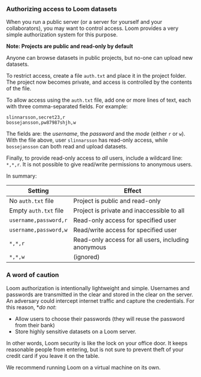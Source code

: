 ### Authorizing access to Loom datasets

When you run a public server (or a server for yourself and your collaborators), you may want to control
access. Loom provides a very simple authorization system for this purpose.

**Note: Projects are public and read-only by default**

Anyone can browse datasets in public projects, but no-one can upload new datasets.

To restrict access, create a file `auth.txt` and place it in the project folder. The project now
becomes private, and access is controlled by the contents of the file. 

To allow access using the `auth.txt` file, add one or more lines of text, each with three comma-separated fields. For example:

```
slinnarsson,secret23,r
bossejansson,pw87987shjh,w
```

The fields are: the *username*, the *password* and the *mode* (either `r` or `w`). With the file above, user `slinnarsson` 
has read-only access, while `bossejansson` can both read and upload datasets.

Finally, to provide read-only access to *all* users, include a wildcard line: `*,*,r`. It is not possible to give
read/write permissions to anonymous users.


In summary:

|Setting          | Effect |
|-----------------|--------|
|No `auth.txt` file | Project is public and read-only|
|Empty `auth.txt` file | Project is private and inaccessible to all|
|`username,password,r` | Read-only access for specified user|
|`username,password,w` | Read/write access for specified user|
|`*,*,r` | Read-only access for all users, including anonymous|
|`*,*,w` | (ignored)|


### A word of caution

Loom authorization is intentionally lightweight and simple. Usernames and passwords are transmitted in the clear and
stored in the clear on the server. An adversary could intercept internet traffic and capture the credentials.
For this reason, **do not*:

* Allow users to choose their passwords (they will reuse the password from their bank)
* Store highly sensitive datasets on a Loom server. 

In other words, Loom security is like the lock on your office door. It keeps reasonable people from entering, but is
not sure to prevent theft of your credit card if you leave it on the table.

We recommend running Loom on a virtual machine on its own.




